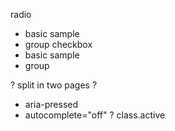radio
- basic sample
- group
checkbox
- basic sample
- group


? split in two pages ?
+ aria-pressed
+ autocomplete="off"
? class.active
